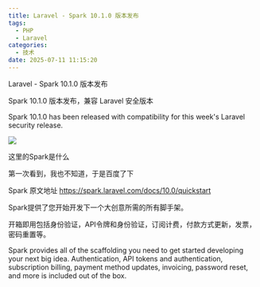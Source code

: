```yaml
---
title: Laravel - Spark 10.1.0 版本发布
tags:
  - PHP
  - Laravel
categories:
  - 技术
date: 2025-07-11 11:15:20
---
```


Laravel - Spark 10.1.0 版本发布

Spark 10.1.0 版本发布，兼容 Laravel 安全版本

Spark 10.1.0 has been released with compatibility for this week's Laravel security release.

![](https://res.cloudinary.com/dy5dvcuc1/image/upload/v1596072194/gowhich/laravel_spark_release.png)

这里的Spark是什么

第一次看到，我也不知道，于是百度了下

Spark 原文地址 https://spark.laravel.com/docs/10.0/quickstart

Spark提供了您开始开发下一个大创意所需的所有脚手架。

开箱即用包括身份验证，API令牌和身份验证，订阅计费，付款方式更新，发票，密码重置等。

Spark provides all of the scaffolding you need to get started developing your next big idea. Authentication, API tokens and authentication, subscription billing, payment method updates, invoicing, password reset, and more is included out of the box.
